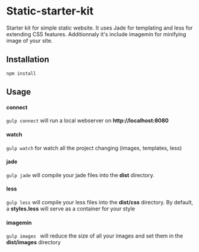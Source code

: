 Static-starter-kit
==================

Starter kit for simple static website.
It uses Jade for templating and less for extending CSS features. Additionnaly it's include imagemin for minifying image of your site.


## Installation
`npm install`

## Usage

#### connect
`gulp connect` will run a local webserver on **http://localhost:8080**

#### watch
`gulp watch` for watch all the project changing (images, templates, less)

#### jade
`gulp jade` will compile your jade files into the **dist** directory.

#### less
`gulp less` will compile your less files into the **dist/css** directory. By default, a **styles.less** will serve as a container for your style

#### imagemin
`gulp images ` will reduce the size of all your images and set them in the **dist/images** directory
